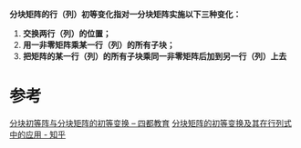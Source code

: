 

**分块矩阵的行（列）初等变化指对一分块矩阵实施以下三种变化：**
1. **交换两行（列）的位置；**
2. **用一非零矩阵乘某一行（列）的所有子块；**
3. **把矩阵的某一行（列）的所有子块乘同一非零矩阵后加到另一行（列）上去**

# 参考
[分块初等阵与分块矩阵的初等变换 – 四都教育](https://www.sudoedu.com/%e7%ba%bf%e6%80%a7%e4%bb%a3%e6%95%b0%e8%a7%86%e9%a2%91%e8%af%be%e7%a8%8b/%e7%9f%a9%e9%98%b5/%e5%88%86%e5%9d%97%e5%88%9d%e7%ad%89%e9%98%b5%e4%b8%8e%e5%88%86%e5%9d%97%e7%9f%a9%e9%98%b5%e7%9a%84%e5%88%9d%e7%ad%89%e5%8f%98%e6%8d%a2/)
[分块矩阵的初等变换及其在行列式中的应用 - 知乎](https://zhuanlan.zhihu.com/p/426963097)
